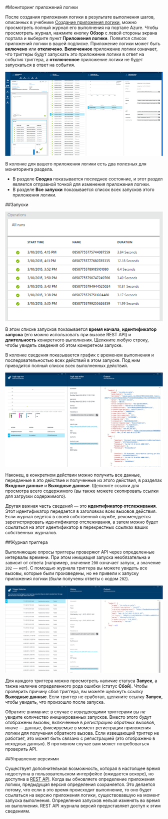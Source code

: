 <properties 
	pageTitle="Мониторинг приложений логики | Microsoft Azure" 
	description="Просмотр результатов действий приложений логики." 
	authors="stepsic-microsoft-com" 
	manager="dwrede" 
	editor="" 
	services="app-service\logic" 
	documentationCenter=""/>

<tags
	ms.service="app-service-logic"
	ms.workload="integration"
	ms.tgt_pltfrm="na"
	ms.devlang="na"
	ms.topic="article"
	ms.date="09/29/2015"
	ms.author="stepsic"/>

#Мониторинг приложений логики

После создания приложения логики в результате выполнения шагов, описанных в учебнике [Создание приложения логики](app-service-logic-create-a-logic-app.md), можно просмотреть полный журнал его выполнения на портале Azure. Чтобы просмотреть журнал, нажмите кнопку **Обзор** с левой стороны экрана портала и выберите пункт **Приложения логики**. Появится список приложений логики в вашей подписке. Приложение логики может быть **включено** или **отключено**. **Включенное** приложение логики означает, что триггеры будут запускать это приложение логики в ответ на события триггера, а **отключенное** приложение логики не будет запускаться в ответ на события.

![Обзор](./media/app-service-logic-monitor-your-logic-apps/overview.png)

В колонке для вашего приложения логики есть два полезных для мониторинга раздела.

- В разделе **Сводка** показывается последнее состояние, и этот раздел является отправной точкой для изменения приложения логики.
- В разделе **Все запуски** показывается список всех запусков этого приложения логики.

##Запуски

![Все запуски](./media/app-service-logic-monitor-your-logic-apps/allruns.png)

В этом списке запусков показывается **время начала**, **идентификатор запуска** (его можно использовать при вызове REST API) и **длительность** конкретного выполнения. Щелкните любую строку, чтобы увидеть сведения об этом конкретном запуске.

В колонке сведения показывается график с временем выполнения и последовательностью всех действий в этом запуске. Под ним приводится полный список всех выполненных действий.

![Запуск и действия](./media/app-service-logic-monitor-your-logic-apps/runandaction.png)

Наконец, в конкретном действии можно получить все данные, переданные в это действие и полученные из этого действия, в разделах **Входные данные** и **Выходные данные**. Щелкните ссылки для просмотра всего содержимого (вы также можете скопировать ссылки для загрузки содержимого).

Другая важная часть сведений — это **идентификатор отслеживания**. Этот идентификатор передается в заголовках всех вызовов действия. Если журнал ведется в своей собственной службе, рекомендуется зарегистрировать идентификатор отслеживания, а затем можно будет ссылаться на этот идентификатор в перекрестных ссылках ваших собственных журналов.

##Журнал триггера 

Выполняющие опросы триггеры проверяют API через определенные интервалы времени. При этом инициация запуска необязательна и зависит от ответа (например, значение `200` означает запуск, а значение `202` — нет). С помощью журнала триггера вы можете увидеть все вызовы, которые были произведены, но не привели к запуску приложения логики (были получены ответы с кодом `202`).

![Журнал триггера](./media/app-service-logic-monitor-your-logic-apps/triggerhistory.png)

Для каждого триггера можно просмотреть наличие статуса **Запуск**, а также наличие определенного рода ошибки (статус **Сбой**). Чтобы проверить причину сбоя триггера, вы можете щелкнуть ссылку **Выходные данные**. Если триггер не сработал, щелкните ссылку **Запуск**, чтобы увидеть, что произошло после запуска.

Обратите внимание: в случае с *извещающими* триггерами вы *не* увидите количество инициированных запусков. Вместо этого будут отображены вызовы, включенные в *регистрацию обратных вызовов*, иначе — данные, фиксируемые в момент регистрации приложения логики для получения обратного вызова. Если извещающий триггер не работает, это может быть связано с регистрацией (это отображено в исходных данных). В противном случае вам может потребоваться проверить API.

##Управление версиями

Существует дополнительная возможность, которая в настоящее время недоступна в пользовательском интерфейсе (ожидается вскоре), но доступна в [REST API](http://go.microsoft.com/fwlink/?LinkID=525617&clcid=0x409). Когда вы обновляете определение приложения логики, предыдущая версия определения сохраняется. Это делается потому, что если в это время происходит выполнение, то оно будет ссылаться на версию приложения логики, существовавшую на момент запуска выполнения. Определения запусков нельзя изменять во время их выполнения. REST API журнала версий предоставляет доступ к этим сведениям.
 

<!---HONumber=Oct15_HO3-->